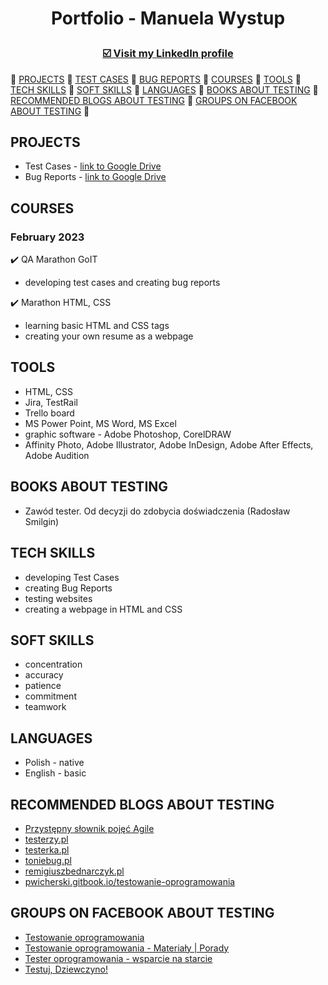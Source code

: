 # <p align="center">Portfolio - Manuela Wystup</p>

### <p align="center"><a href="https://www.linkedin.com/in/manuela-wystup/" target="_blank">☑️ Visit my <b>LinkedIn</b> profile</a></p>

🔹 [PROJECTS](#projects) 🔹 [TEST CASES](#testcases) 🔹 [BUG REPORTS](#bugreports) 🔹 [COURSES](#courses) 🔹 [TOOLS](#tools) 🔹 [TECH SKILLS](#techskills) 🔹 [SOFT SKILLS](#softskills) 🔹 [LANGUAGES](#languages) 🔹 [BOOKS ABOUT TESTING](#books) 🔹 [RECOMMENDED BLOGS ABOUT TESTING](#blogs) 🔹 [GROUPS ON FACEBOOK ABOUT TESTING](#face) 🔹

## <a name="projects">PROJECTS</a>

* <a name="testcases">Test Cases - [link to Google Drive](https://drive.google.com/drive/folders/1uRpx4_OgXgrH7y2ioXnRnO88qZUV_jfE?usp=sharing)</a>
* <a name="bugreports">Bug Reports - [link to Google Drive](https://drive.google.com/drive/folders/1bXRDoh7Rx4Mj8fWwafv0iggPIZbc3sP8?usp=sharing)</a>

## <a name="courses">COURSES</a>

### February 2023

✔️ QA Marathon GoIT
* developing test cases and creating bug reports

✔️ Marathon HTML, CSS
* learning basic HTML and CSS tags
* creating your own resume as a webpage

## <a name="tools">TOOLS</a>

* HTML, CSS
* Jira, TestRail
* Trello board
* MS Power Point, MS Word, MS Excel
* graphic software - Adobe Photoshop, CorelDRAW
* Affinity Photo, Adobe Illustrator, Adobe InDesign, Adobe After Effects, Adobe Audition

## <a name="books">BOOKS ABOUT TESTING</a>

* Zawód tester. Od decyzji do zdobycia doświadczenia (Radosław Smilgin)

## <a name="techskills">TECH SKILLS</a>

* developing Test Cases
* creating Bug Reports
* testing websites
* creating a webpage in HTML and CSS

## <a name="softskills">SOFT SKILLS</a>

* concentration
* accuracy
* patience
* commitment
* teamwork

## <a name="languages">LANGUAGES</a>

* Polish - native
* English - basic

## <a name="blogs">RECOMMENDED BLOGS ABOUT TESTING</a>

* [Przystępny słownik pojęć Agile](https://sii.pl/blog/przystepny-slownik-pojec-agile/?category=zarzadzanie-projektami&tag=agile,dictionary,scrum)
* [testerzy.pl](http://testerzy.pl)
* [testerka.pl](http://testerka.pl)
* [toniebug.pl](https://www.toniebug.pl)
* [remigiuszbednarczyk.pl](https://remigiuszbednarczyk.pl)
* [pwicherski.gitbook.io/testowanie-oprogramowania](https://pwicherski.gitbook.io/testowanie-oprogramowania)

## <a name="face">GROUPS ON FACEBOOK ABOUT TESTING</a>

* [Testowanie oprogramowania](https://www.facebook.com/groups/TestowanieOprogramowania)
* [Testowanie oprogramowania - Materiały | Porady](https://www.facebook.com/groups/testowanie)
* [Tester oprogramowania - wsparcie na starcie](https://www.facebook.com/groups/testeroprogramowania)
* [Testuj, Dziewczyno!](https://www.facebook.com/groups/testujdziewczyno)
